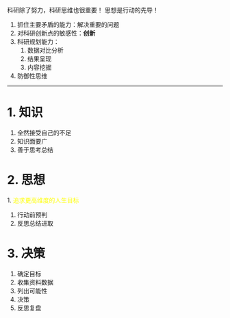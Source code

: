 科研除了努力，科研思维也很重要！
思想是行动的先导！
1. 抓住主要矛盾的能力：解决重要的问题
2. 对科研创新点的敏感性：**创新**
3. 科研规划能力：
	1. 数据对比分析
	2. 结果呈现
	3. 内容挖掘
4. 防御性思维
---
# 1. 知识
1. 全然接受自己的不足
2. 知识面要广
3. 善于思考总结
# 2. 思想 
1.<font color="#ffff00"> 追求更高维度的人生目标</font>
1. 行动前预判
2. 反思总结进取
# 3. 决策
1. 确定目标
2. 收集资料数据
3. 列出可能性
4. 决策
5. 反思复盘
